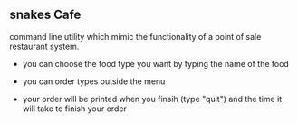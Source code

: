 ## snakes Cafe

command line utility which  mimic the functionality of a point of sale restaurant system.

- you can choose the food type you want by typing the name of the food 

- you can order types outside the menu 

- your order will be printed when you finsih (type "quit")
and the time it will take to finish your order